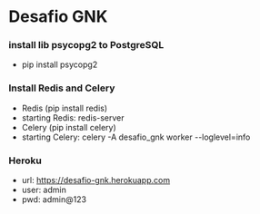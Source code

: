 # Desafio GNK

### install lib psycopg2 to PostgreSQL
- pip install psycopg2
### Install Redis and Celery
- Redis (pip install redis)
- starting Redis: redis-server
- Celery (pip install celery)
- starting Celery: celery -A desafio_gnk worker --loglevel=info
### Heroku
- url: https://desafio-gnk.herokuapp.com
- user: admin
- pwd: admin@123